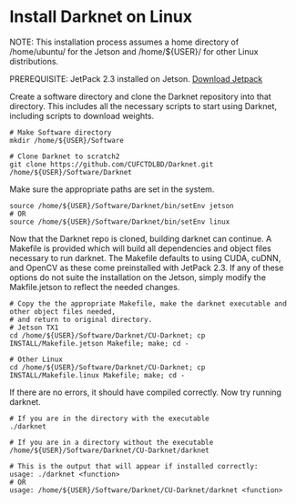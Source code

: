 # Install Darknet on Linux

NOTE: This installation process assumes a home directory of /home/ubuntu/ for the Jetson and /home/${USER}/ for other Linux distributions.

PREREQUISITE: JetPack 2.3 installed on Jetson. [Download Jetpack](https://developer.nvidia.com/embedded/jetpack)

Create a software directory and clone the Darknet repository into that directory.  This includes all the necessary scripts to start using Darknet, including scripts to download weights.

	# Make Software directory
    mkdir /home/${USER}/Software

	# Clone Darknet to scratch2
    git clone https://github.com/CUFCTDLBD/Darknet.git /home/${USER}/Software/Darknet

Make sure the appropriate paths are set in the system.

    source /home/${USER}/Software/Darknet/bin/setEnv jetson
    # OR 
    source /home/${USER}/Software/Darknet/bin/setEnv linux

Now that the Darknet repo is cloned, building darknet can continue.  A Makefile is provided which will build all dependencies and object files necessary to run darknet.  The Makefile defaults to using CUDA, cuDNN, and OpenCV as these come preinstalled with JetPack 2.3.  If any of these options do not suite the installation on the Jetson, simply modify the Makfile.jetson to reflect the needed changes.

	# Copy the the appropriate Makefile, make the darknet executable and other object files needed,
	# and return to original directory.
    # Jetson TX1
	cd /home/${USER}/Software/Darknet/CU-Darknet; cp INSTALL/Makefile.jetson Makefile; make; cd -
    
    # Other Linux
    cd /home/${USER}/Software/Darknet/CU-Darknet; cp INSTALL/Makefile.linux Makefile; make; cd -

If there are no errors, it should have compiled correctly.  Now try running darknet.
	
	# If you are in the directory with the executable
	./darknet

	# If you are in a directory without the executable
    /home/${USER}/Software/Darknet/CU-Darknet/darknet

	# This is the output that will appear if installed correctly:
	usage: ./darknet <function>
    # OR
    usage: /home/${USER}/Software/Darknet/CU-Darknet/darknet <function>